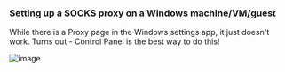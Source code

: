 ### Setting up a SOCKS proxy on a Windows machine/VM/guest


While there is a Proxy page in the Windows settings app, it just doesn't work. Turns out - Control Panel is the best way to 
do this!

![image](https://github.com/user-attachments/assets/4796547a-430e-49de-bc54-306a24532abf)
